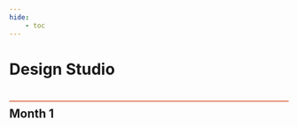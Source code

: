 ```yaml
---
hide:
    - toc
---
```


# Design Studio
<div style="height:2px; background-color: #E17858; margin-top: 40px; margin-bottom: -20px;"></div>

## Month 1